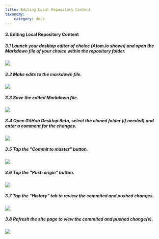 ```yaml
---
title: Editing Local Repository Content
taxonomy:
    category: docs
---
```


#### 3. Editing Local Repository Content

##### 3.1 Launch your desktop editor of choice (Atom.io shown) and open the Markdown file of your choice within the repository folder.

![](../../images/using-github-desktop-beta-and-gitlab-with-grav/launch-your-desktop-editor-of-choice--atomio-shown--and-open-the-markdown-file-of-your-choice-within.png)

##### 3.2 Make edits to the markdown file.

![](../../images/using-github-desktop-beta-and-gitlab-with-grav/make-edits-to-the-markdown-file.png)

##### 3.3 Save the edited Markdown file.

![](../../images/using-github-desktop-beta-and-gitlab-with-grav/save-the-edited-markdown-file.png)

##### 3.4 Open GitHub Desktop Beta, select the cloned folder (if needed) and enter a comment for the changes.

![](../../images/using-github-desktop-beta-and-gitlab-with-grav/open-github-desktop-beta--select-the-cloned-folder--if-needed--and-enter-a-comment-for-the-changes.png)

##### 3.5 Tap the "Commit to master" button.

![](../../images/using-github-desktop-beta-and-gitlab-with-grav/tap-the--commit-to-master--button.png)

##### 3.6 Tap the "Push origin" button.

![](../../images/using-github-desktop-beta-and-gitlab-with-grav/tap-the--push-origin--button.png)

##### 3.7 Tap the "History" tab to review the commited and pushed changes.

![](../../images/using-github-desktop-beta-and-gitlab-with-grav/tap-the--history--tab-to-review-the-commited-and-pushed-changes.png)

##### 3.8 Refresh the site page to view the commited and pushed change(s).

![](../../images/using-github-desktop-beta-and-gitlab-with-grav/refresh-the-site-page-to-view-the-commited-and-pushed-change-s-.png)
